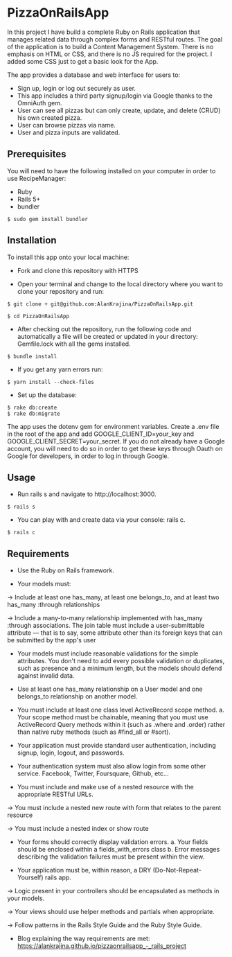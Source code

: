 # PizzaOnRailsApp

In this project I have build a complete Ruby on Rails application that manages related data through complex forms and RESTful routes. The goal of the application is to build a Content Management System.
There is no emphasis on HTML or CSS, and there is no JS required for the project. I added some CSS just to get a basic look for the App.

The app provides a database and web interface for users to:

- Sign up, login or log out securely as user.
- This app includes a third party signup/login via Google thanks to the OmniAuth gem.
- User can see all pizzas but can only create, update, and delete (CRUD) his own created pizza. 
- User can browse pizzas via name.
- User and pizza inputs are validated.

## Prerequisites

You will need to have the following installed on your computer in order to use RecipeManager:

- Ruby
- Rails 5+
- bundler

```
$ sudo gem install bundler
```
## Installation

To install this app onto your local machine:

- Fork and clone this repository with HTTPS

- Open your terminal and change to the local directory where you want to clone your repository and run:
```
$ git clone + git@github.com:AlanKrajina/PizzaOnRailsApp.git
```
```
$ cd PizzaOnRailsApp
```

- After checking out the repository, run the following code and automatically a file will be created or updated in your directory: Gemfile.lock with all the gems installed.
```
$ bundle install
```
- If you get any yarn errors run:
```
$ yarn install --check-files
```
- Set up the database:
```
$ rake db:create
$ rake db:migrate
```
The app uses the dotenv gem for environment variables. Create a .env file in the root of the app and add GOOGLE_CLIENT_ID=your_key and GOOGLE_CLIENT_SECRET=your_secret. If you do not already have a Google account, you will need to do so in order to get these keys through Oauth on Google for developers, in order to log in through Google.

## Usage

- Run rails s and navigate to http://localhost:3000.
```
$ rails s
```
- You can play with and create data via your console: rails c.
```
$ rails c
```
## Requirements

- Use the Ruby on Rails framework.

- Your models must:

-> Include at least one has_many, at least one belongs_to, and at least two has_many :through relationships

-> Include a many-to-many relationship implemented with has_many :through associations. The join table must include a user-submittable attribute — that is to say, some attribute other than its foreign keys that can be submitted by the app's user

- Your models must include reasonable validations for the simple attributes. You don't need to add every possible validation or duplicates, such as presence and a minimum length, but the models should defend against invalid data.

- Use at least one has_many relationship on a User model and one belongs_to relationship on another model.

- You must include at least one class level ActiveRecord scope method. a. Your scope method must be chainable, meaning that you must use ActiveRecord Query methods within it (such as .where and .order) rather than native ruby methods (such as #find_all or #sort).

- Your application must provide standard user authentication, including signup, login, logout, and passwords.

- Your authentication system must also allow login from some other service. Facebook, Twitter, Foursquare, Github, etc...

- You must include and make use of a nested resource with the appropriate RESTful URLs.

-> You must include a nested new route with form that relates to the parent resource

-> You must include a nested index or show route

- Your forms should correctly display validation errors. a. Your fields should be enclosed within a fields_with_errors class b. Error messages describing the validation failures must be present within the view.

- Your application must be, within reason, a DRY (Do-Not-Repeat-Yourself) rails app.

-> Logic present in your controllers should be encapsulated as methods in your models.

-> Your views should use helper methods and partials when appropriate.

-> Follow patterns in the Rails Style Guide and the Ruby Style Guide.

- Blog explaining the way requirements are met: https://alankrajina.github.io/pizzaonrailsapp_-_rails_project
